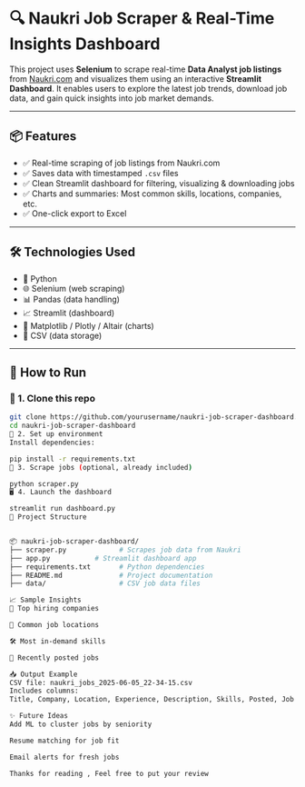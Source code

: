 # 🔍 Naukri Job Scraper & Real-Time Insights Dashboard

This project uses **Selenium** to scrape real-time **Data Analyst job listings** from [Naukri.com](https://naukri.com) and visualizes them using an interactive **Streamlit Dashboard**. It enables users to explore the latest job trends, download job data, and gain quick insights into job market demands.

---

## 📦 Features

- ✅ Real-time scraping of job listings from Naukri.com  
- ✅ Saves data with timestamped `.csv` files  
- ✅ Clean Streamlit dashboard for filtering, visualizing & downloading jobs  
- ✅ Charts and summaries: Most common skills, locations, companies, etc.  
- ✅ One-click export to Excel  

---



## 🛠️ Technologies Used

- 🐍 Python
- 🌐 Selenium (web scraping)
- 📊 Pandas (data handling)
- 📈 Streamlit (dashboard)
- 🧠 Matplotlib / Plotly / Altair (charts)
- 📁 CSV (data storage)

---

## 🚀 How to Run

### 🔧 1. Clone this repo
```bash
git clone https://github.com/yourusername/naukri-job-scraper-dashboard.git
cd naukri-job-scraper-dashboard
🐍 2. Set up environment
Install dependencies:

pip install -r requirements.txt
🧹 3. Scrape jobs (optional, already included)

python scraper.py
🖥️ 4. Launch the dashboard

streamlit run dashboard.py
📂 Project Structure


📦 naukri-job-scraper-dashboard/
├── scraper.py             # Scrapes job data from Naukri
├── app.py           # Streamlit dashboard app
├── requirements.txt       # Python dependencies
├── README.md              # Project documentation
├── data/                  # CSV job data files

📈 Sample Insights
📌 Top hiring companies

📍 Common job locations

🛠️ Most in-demand skills

📅 Recently posted jobs

📥 Output Example
CSV file: naukri_jobs_2025-06-05_22-34-15.csv
Includes columns:
Title, Company, Location, Experience, Description, Skills, Posted, Job URL

✨ Future Ideas
Add ML to cluster jobs by seniority

Resume matching for job fit

Email alerts for fresh jobs

Thanks for reading , Feel free to put your review 
